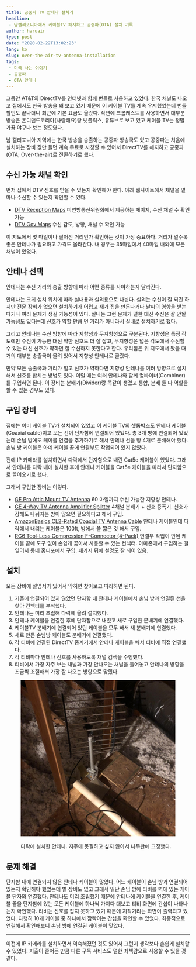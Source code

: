 ```yaml
---
title: 공중파 TV 안테나 설치기
headline:
 - 남캘리포니아에서 케이블TV 해지하고 공중파(OTA) 설치 기록
author: haruair
type: post
date: "2020-02-22T13:02:23"
lang: ko
slug: over-the-air-tv-antenna-installation
tags:
 - 미국 사는 이야기
 - 공중파
 - OTA 안테나
---
```


그동안 AT&T의 DirectTV를 인터넷과 함께 번들로 사용하고 있었다. 한국 채널도 나오고 집에서도 한국 방송을 꽤 보고 있기 때문에 이 케이블 TV를 계속 유지했었는데 번들 할인도 끝나더니 최근에 기본 요금도 올랐다. 작년에 크롬캐스트를 사용하면서 대부분 방송은 온디맨드코리아(사랑해요)랑 넷플릭스, 유튜브로 보고 있고 케이블 TV는 정말 가끔 야구나 보는 정도였다.

남 캘리포니아 지역에는 한국 방송을 송출하는 공중파 방송국도 있고 공중파는 처음에 설치하는 장비 값만 들면 계속 무료로 시청할 수 있어서 DirectTV를 해지하고 공중파(OTA; Over-the-air)로 전환하기로 했다.

## 수신 가능 채널 확인

먼저 집에서 DTV 신호를 받을 수 있는지 확인해야 한다. 아래 웹사이트에서 채널을 얼마나 수신할 수 있는지 확인할 수 있다.

- [DTV Reception Maps](https://www.fcc.gov/media/engineering/dtvmaps) 미연방통신위원회에서 제공하는 페이지, 수신 채널 수 확인 가능
- [DTV Gov Maps](http://dtvgovmaps.com/) 수신 감도, 방향, 채널 수 확인 가능

이 지도에서 몇 마일이나 떨어진 거리인가 확인하는 것이 가장 중요하다. 거리가 멀수록 좋은 안테나가 필요하고 가격도 올라간다. 내 경우는 35마일에서 40마일 내외에 모든 채널이 있었다.

## 안테나 선택

안테나는 수신 거리와 송출 방향에 따라 어떤 종류를 사야하는지 달라진다.

안테나는 크게 설치 위치에 따라 실내용과 실외용으로 나뉜다. 실외는 수신이 잘 되긴 하지만 전문 장비가 없으면 설치하기가 어렵고 새가 집을 만든다거나 날씨의 영향을 받는다거나 여러 문제가 생길 가능성이 있다. 실내는 그런 문제가 덜한 대신 수신은 잘 안될 가능성도 있다는데 신호가 약할 만큼 먼 거리가 아니라서 실내로 설치하기로 했다.

그리고 안테나는 수신 방향에 따라 지향성과 무지향성으로 구분된다. 지향성은 특정 각도에만 수신이 가능한 대신 약한 신호도 더 잘 잡고, 무지향성은 넓은 각도에서 수신할 수 있는 대신 신호가 약하면 잘 수신하지 못한다고 한다. 우리집은 위 지도에서 봤을 때 거의 대부분 송출국이 몰려 있어서 지향성 안테나로 골랐다.

만약 모든 송출국과 거리가 멀고 신호가 약하다면 지향성 안테나를 여러 방향으로 설치해서 신호를 합치는 방법도 있다. 이럴 때는 여러 안테나와 함께 컴바이너(Combiner)를 구입하면 된다. 이 장비는 분배기(Divider)랑 똑같이 생겼고 통합, 분배 둘 다 역할을 할 수 있는 경우도 있다.

## 구입 장비

집에는 이미 케이블 TV가 설치되어 있었고 이 케이블 TV의 셋톱박스도 안테나 케이블(Coaxial cable)이고 모든 선이 단자함에 연결되어 있었다. 총 3개 방에 연결되어 있었는데 손님 방에도 케이블 연결을 추가하기로 해서 안테나 선을 방 4개로 분배해야 했다. 손님 방 케이블은 아예 케이블 끝에 연결부도 작업되어 있지 않았다.

전에 IP 카메라를 설치하면서 다락에서 단자함으로 내린 Cat5e 케이블이 있었다. 그래서 안테나를 다락 내에 설치한 후에 안테나 케이블을 Cat5e 케이블을 따라서 단자함으로 끌어오기로 했다.

그래서 구입한 장비는 이렇다.

- [GE Pro Attic Mount TV Antenna](https://www.amazon.com/gp/product/B00DNJZ58M) 60 마일까지 수신 가능한 지향성 안테나.
- [GE 4-Way TV Antenna Amplifier Splitter](https://www.amazon.com/GE-4-Way-Distribution-Amplifier-34479/dp/B005AUH1SE) 4채널 분배기 + 신호 증폭기. 신호가 강해도 나눠지는 방이 많으면 필요하다고 해서 구입.
- [AmazonBasics CL2-Rated Coaxial TV Antenna Cable](https://www.amazon.com/gp/product/B01DN7NT8Q) 안테나 케이블인데 다락에서 내리는 케이블은 100ft, 방에서 쓸 짧은 것 해서 구입.
- [RG6 Tool-Less Compression F-Connector (4-Pack)](https://www.homedepot.com/p/Ideal-RG6-Tool-Less-Compression-F-Connector-4-Pack-85-069/206810398) 연결부 작업이 안된 케이블 끝에 도구 없이 손쉽게 꽂아서 사용할 수 있는 컨넥터. 아마존에서 구입하는 걸 잊어서 동네 홈디포에서 구입. 패키지 뒤에 설명도 잘 되어 있음.

## 설치

모든 장비에 설명서가 있어서 막히면 찾아보고 따라하면 된다.

1. 기존에 연결되어 있지 않았던 단자함 내 안테나 케이블에서 손님 방과 연결된 선을 찾아 컨넥터를 부착했다.
1. 안테나는 미리 조립해 다락에 올려 설치했다.
1. 안테나 케이블을 연결한 후에 단자함으로 내렸고 새로 구입한 분배기에 연결했다.
1. 케이블TV 분배기에 연결되어 있던 케이블을 모두 빼서 새 분배기에 연결했다.
1. 새로 만든 손님방 케이블도 분배기에 연결했다.
1. 각 티비에 연결된 DirectTV 중계기에서 안테나 케이블을 빼서 티비에 직접 연결했다.
1. 각 티비마다 안테나 신호를 사용하도록 채널 검색을 수행했다.
1. 티비에서 가장 자주 보는 채널과 가장 안나오는 채널을 틀어놓고 안테나의 방향을 조금씩 조절해서 가장 잘 나오는 방향으로 맞췄다.

<figure class="wide">

![다락에 설치한 안테나](ota-antenna.jpg)

<figcaption>다락에 설치한 안테나. 지주에 못질하고 싶지 않아서 나무판에 고정했다.</figcaption>
</figure>


## 문제 해결

단자함 내에 연결되지 않은 안테나 케이블이 많았다. 어느 케이블이 손님 방과 연결되어 있는지 확인해야 했었는데 별 장비도 없고 그래서 일단 손님 방에 티비를 벽에 있는 케이블 단자와 연결했다. 안테나도 미리 조립했기 때문에 안테나에 케이블을 연결한 후, 케이블 끝을 단자함에 있는 모든 케이블에 하나씩 가져다 대보고 티비 화면에 간섭이 나타나는지 확인했다. 티비는 신호를 잡지 못하고 있기 때문에 지직거리는 화면이 출력되고 있었다. 다행히 10개 케이블 중 하나에서 깜빡이는 간섭을 확인할 수 있었다. 최종적으로 연결해서 확인해보니 손님 방에 연결된 케이블이 맞았다.

----

이전에 IP 카메라를 설치하면서 익숙해졌던 것도 있어서 그런지 생각보다 손쉽게 설치할 수 있었다. 지출이 줄어든 만큼 다른 구독 서비스도 덜한 죄책감으로 사용할 수 있을 것 같다.
